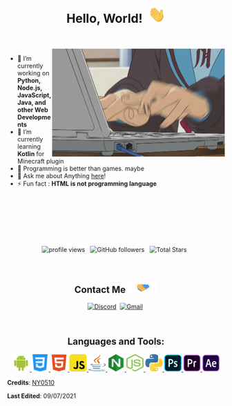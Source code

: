 <h1 align="center">
  Hello, World!&nbsp;
  <img src="Hi.gif" width="40px" />
</h1>

<br/>
<br/>
<img align="right" height="250" width="400" alt="GIF" src="Programming.gif">

- 🔭 I’m currently working on **Python, Node.js, JavaScript, Java, and other Web Developments**
- 🌱 I’m currently learning **Kotlin** for Minecraft plugin
- 🤔 Programming is better than games. maybe
- 💬 Ask me about Anything [here](https://github.com/namnyang/namnyang/issues/1)!
- ⚡ Fun fact : **HTML is not programming language**

<br/>
<br/>
<br/>
<br/>
<br/>
<br/>

<p align="center">
  <img src="https://gpvc.arturio.dev/ny0510" alt="profile views"> &nbsp;
  <img alt="GitHub followers" src="https://img.shields.io/github/followers/ny0510?label=Followers&style=social"> &nbsp;
  <img src="https://img.shields.io/github/stars/ny0510?label=Stars" alt="Total Stars"> &nbsp;
</p>

<br/>

<div align="center">
  <h2>
    Contact Me 
    <img src="Handshake.gif" height="32px" style="max-width:100%;">
  </h2>

  <a target="_blank" href="https://discord.com/users/690148325604720660"><img src="https://img.shields.io/badge/Discord-7289DA?style=for-the-badge&logoColor=white&logo=Discord" alt="Discord"/></a>&nbsp;
  <a href="mailto:namnyang0510@gmail.com"><img src="https://img.shields.io/badge/Gmail-EA4335?style=for-the-badge&logoColor=white&logo=Gmail" alt="Gmail"/></a>&nbsp;
</div>

<br/>

<h2 align="center">Languages and Tools:</h2>
<p align="center">
  <a href="https://developer.android.com" target="_blank"> <img src="android.svg" alt="android" width="40" height="40"/> </a>
  <a href="https://www.w3schools.com/css/" target="_blank"> <img src="css.svg" alt="css3" width="40" height="40"/> </a>
  <a href="https://www.w3.org/html/" target="_blank"> <img src="html-5.svg" alt="html5" width="40" height="40"/> </a>
  <a href="https://developer.mozilla.org/en-US/docs/Web/JavaScript" target="_blank"> <img src="javascript.svg" alt="javascript" width="40" height="40"/> </a>
  <a href="https://www.java.com" target="_blank"> <img src="java.svg" alt="java" width="40" height="40"/> </a>
  <a href="https://www.nginx.com/" target="_blank"> <img src="nginx.svg" alt="nginx" width="40" height="40"/> </a>
  <a href="https://nodejs.org" target="_blank"> <img src="nodejs.svg" alt="nodejs" width="40" height="40"/> </a>
  <a href="https://www.python.org" target="_blank"> <img src="python.svg" alt="python" width="40" height="40"/> </a>
  <a href="https://www.photoshop.com/" target="_blank"> <img src="adobe-photoshop.svg" alt="photoshop" width="40" height="40"/> </a>
  <a href="https://www.adobe.com/products/premiere" target="_blank"> <img src="adobe-premiere-pro.svg" alt="premiere" width="40" height="40"/> </a>
  <a href="https://www.adobe.com/products/aftereffect" target="_blank"> <img src="adobe-after-effects.svg" alt="aftereffect" width="40" height="40"/> </a>
</p>


**Credits**: [NY0510](https://github.com/NY0510/)

**Last Edited**: 09/07/2021

